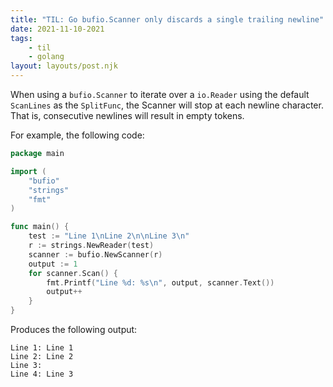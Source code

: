 ```yaml
---
title: "TIL: Go bufio.Scanner only discards a single trailing newline"
date: 2021-11-10-2021
tags:
    - til
    - golang
layout: layouts/post.njk
---
```

When using a `bufio.Scanner` to iterate over a `io.Reader` using the default `ScanLines` as the `SplitFunc`, the Scanner will stop at each newline character. That is, consecutive newlines will result in empty tokens.

For example, the following code:

```go
package main

import (
    "bufio"
    "strings"
    "fmt"
)

func main() {
    test := "Line 1\nLine 2\n\nLine 3\n"
    r := strings.NewReader(test)
    scanner := bufio.NewScanner(r)
    output := 1
    for scanner.Scan() {
        fmt.Printf("Line %d: %s\n", output, scanner.Text())
        output++
    }
}
```

Produces the following output:

```
Line 1: Line 1
Line 2: Line 2
Line 3:
Line 4: Line 3
```
